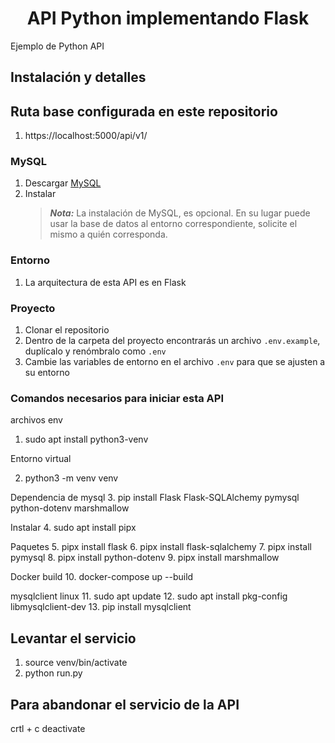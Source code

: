 <center><h1>API Python implementando Flask</h1></center>

Ejemplo de Python API 

## Instalación y detalles

## Ruta base configurada en este repositorio
1. https://localhost:5000/api/v1/

### MySQL

1. Descargar [MySQL](https://www.mysql.com/downloads/)
2. Instalar
   > **_Nota:_** La instalación de MySQL, es opcional. En su lugar puede usar la base de datos al entorno correspondiente, solicite el mismo a quién corresponda.

### Entorno

1. La arquitectura de esta API es en Flask

### Proyecto

1. Clonar el repositorio
2. Dentro de la carpeta del proyecto encontrarás un archivo `.env.example`, duplícalo y renómbralo como `.env`
3. Cambie las variables de entorno en el archivo `.env` para que se ajusten a su entorno

### Comandos necesarios para iniciar esta API

archivos env

1. sudo apt install python3-venv


Entorno virtual

2. python3 -m venv venv

Dependencia de mysql
3. pip install Flask Flask-SQLAlchemy pymysql python-dotenv marshmallow

Instalar
4. sudo apt install pipx

Paquetes
5. pipx install flask
6. pipx install flask-sqlalchemy
7. pipx install pymysql
8. pipx install python-dotenv
9. pipx install marshmallow

Docker build
10. docker-compose up --build

mysqlclient linux
11. sudo apt update
12. sudo apt install pkg-config libmysqlclient-dev
13. pip install mysqlclient


## Levantar el servicio
1. source venv/bin/activate
2. python run.py

## Para abandonar el servicio de la API
crtl + c
deactivate 